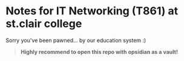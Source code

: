 # Notes for IT Networking (T861) at st.clair college
Sorry you've been pawned... by our education system :)

> **Highly recommend to open this repo with opsidian as a vault!**
